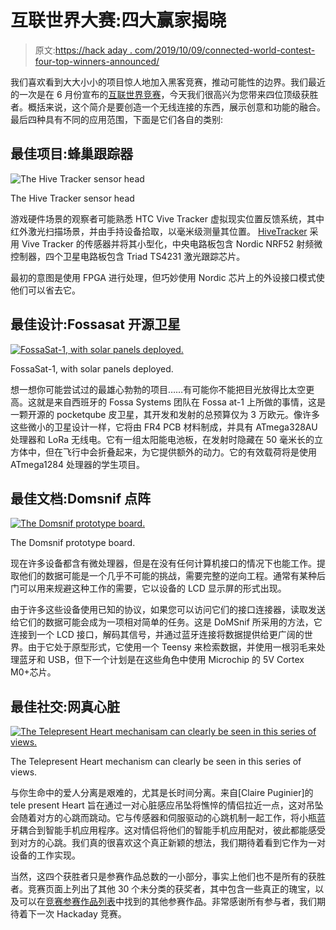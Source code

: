 # 互联世界大赛:四大赢家揭晓

> 原文:[https://hack aday . com/2019/10/09/connected-world-contest-four-top-winners-announced/](https://hackaday.com/2019/10/09/connected-world-contest-four-top-winners-announced/)

我们喜欢看到大大小小的项目惊人地加入黑客竞赛，推动可能性的边界。我们最近的一次是在 6 月份宣布的[互联世界竞赛](https://hackaday.io/contest/163251-connected-world-contest)，今天我们很高兴为您带来四位顶级获胜者。概括来说，这个简介是要创造一个无线连接的东西，展示创意和功能的融合。最后四种具有不同的应用范围，下面是它们各自的类别:

## 最佳项目:蜂巢跟踪器

![The Hive Tracker sensor head](../Images/f4c2f0258a519be6f6afb838b9fe9f96.png)

The Hive Tracker sensor head

游戏硬件场景的观察者可能熟悉 HTC Vive Tracker 虚拟现实位置反馈系统，其中红外激光扫描场景，并由手持设备拾取，以毫米级测量其位置。 [HiveTracker](https://hackaday.io/project/160182-hivetracker) 采用 Vive Tracker 的传感器并将其小型化，中央电路板包含 Nordic NRF52 射频微控制器，四个卫星电路板包含 Triad TS4231 激光跟踪芯片。

最初的意图是使用 FPGA 进行处理，但巧妙使用 Nordic 芯片上的外设接口模式使他们可以省去它。

## 最佳设计:Fossasat 开源卫星

[![FossaSat-1, with solar panels deployed.](../Images/cd85e87a69fa8421691e35a5259417a3.png)](https://hackaday.com/wp-content/uploads/2019/09/fossa-sat.jpg)

FossaSat-1, with solar panels deployed.

想一想你可能尝试过的最雄心勃勃的项目……有可能你不能把目光放得比太空更高。这就是来自西班牙的 Fossa Systems 团队在 Fossa at-1 上所做的事情，这是一颗开源的 pocketqube 皮卫星，其开发和发射的总预算仅为 3 万欧元。像许多这些微小的卫星设计一样，它将由 FR4 PCB 材料制成，并具有 ATmega328AU 处理器和 LoRa 无线电。它有一组太阳能电池板，在发射时隐藏在 50 毫米长的立方体中，但在飞行中会折叠起来，为它提供额外的动力。它的有效载荷将是使用 ATmega1284 处理器的学生项目。

## 最佳文档:Domsnif 点阵

[![The Domsnif prototype board.](../Images/9f04f9693444bafadaa5aac55b909db4.png)](https://hackaday.com/wp-content/uploads/2019/09/domsnif.jpg)

The Domsnif prototype board.

现在许多设备都含有微处理器，但是在没有任何计算机接口的情况下也能工作。提取他们的数据可能是一个几乎不可能的挑战，需要完整的逆向工程。通常有某种后门可以用来规避这种工作的需要，它以设备的 LCD 显示屏的形式出现。

由于许多这些设备使用已知的协议，如果您可以访问它们的接口连接器，读取发送给它们的数据可能会成为一项相对简单的任务。这是 DoMSnif 所采用的方法，它连接到一个 LCD 接口，解码其信号，并通过蓝牙连接将数据提供给更广阔的世界。由于它处于原型形式，它使用一个 Teensy 来检索数据，并使用一根羽毛来处理蓝牙和 USB，但下一个计划是在这些角色中使用 Microchip 的 5V Cortex M0+芯片。

## 最佳社交:网真心脏

[![The Telepresent Heart mechanisam can clearly be seen in this series of views.](../Images/81690fc1efc8bf81194ea3af54096b05.png)](https://hackaday.com/wp-content/uploads/2019/09/connected-heart.jpg)

The Telepresent Heart mechanism can clearly be seen in this series of views.

与你生命中的爱人分离是艰难的，尤其是长时间分离。来自[Claire Puginier]的 tele present Heart 旨在通过一对心脏感应吊坠将憔悴的情侣拉近一点，这对吊坠会随着对方的心跳而跳动。它与传感器和伺服驱动的心跳机制一起工作，将小瓶蓝牙耦合到智能手机应用程序。这对情侣将他们的智能手机应用配对，彼此都能感受到对方的心跳。我们真的很喜欢这个真正新颖的想法，我们期待着看到它作为一对设备的工作实现。

当然，这四个获胜者只是参赛作品总数的一小部分，事实上他们也不是所有的获胜者。竞赛页面上列出了其他 30 个未分类的获奖者，其中包含一些真正的瑰宝，以及可以在[竞赛参赛作品列表](https://hackaday.io/submissions/connected-world-contest/list)中找到的其他参赛作品。非常感谢所有参与者，我们期待着下一次 Hackaday 竞赛。